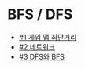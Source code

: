 # BFS / DFS

- [#1 게임 맵 최단거리](https://school.programmers.co.kr/learn/courses/30/lessons/1844?language=java)
- [#2 네트워크](https://school.programmers.co.kr/learn/courses/30/lessons/43162)
- [#3 DFS와 BFS](https://www.acmicpc.net/problem/1260)
